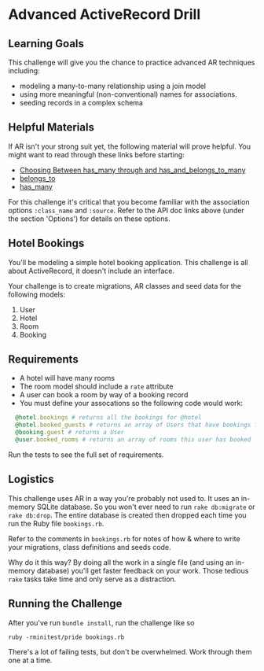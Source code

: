 # Advanced ActiveRecord Drill

## Learning Goals

This challenge will give you the chance to practice advanced AR techniques including:

* modeling a many-to-many relationship using a join model
* using more meaningful (non-conventional) names for associations.
* seeding records in a complex schema


## Helpful Materials

If AR isn't your strong suit yet, the following material will prove helpful. You might want to read through these links before starting:

* [Choosing Between has_many through and has_and_belongs_to_many](http://guides.rubyonrails.org/association_basics.html#choosing-between-has-many-through-and-has-and-belongs-to-many)
* [belongs_to](http://apidock.com/rails/ActiveRecord/Associations/ClassMethods/belongs_to)
* [has_many](http://apidock.com/rails/ActiveRecord/Associations/ClassMethods/has_many)

For this challenge it's critical that you become familiar with the association options `:class_name` and `:source`. Refer to the API doc links above (under the section 'Options') for details on these options.


## Hotel Bookings
You'll be modeling a simple hotel booking application. This challenge is all about ActiveRecord, it doesn't include an interface.

Your challenge is to create migrations, AR classes and seed data for the following models:

1. User
2. Hotel
3. Room
4. Booking

## Requirements
* A hotel will have many rooms
* The room model should include a `rate` attribute
* A user can book a room by way of a booking record
* You must define your assocations so the following code would work:

```ruby
  @hotel.bookings # returns all the bookings for @hotel
  @hotel.booked_guests # returns an array of Users that have bookings for @hotel
  @booking.guest # returns a User
  @user.booked_rooms # returns an array of rooms this user has booked
```

Run the tests to see the full set of requirements.

## Logistics
This challenge uses AR in a way you're probably not used to. It uses an in-memory SQLite database. So you won't ever need to run `rake db:migrate` or `rake db:drop`. The entire database is created then dropped each time you run the Ruby file `bookings.rb`.

Refer to the comments in `bookings.rb` for notes of how & where to write your migrations, class definitions and seeds code.

Why do it this way? By doing all the work in a single file (and using an in-memory database) you'll get faster feedback on your work. Those tedious `rake` tasks take time and only serve as a distraction.

## Running the Challenge
After you've run `bundle install`, run the challenge like so
```
ruby -rminitest/pride bookings.rb
```

There's a lot of failing tests, but don't be overwhelmed. Work through them one at a time.

